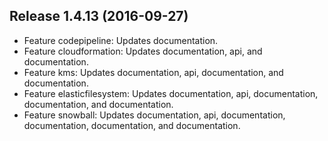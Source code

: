 Release 1.4.13 (2016-09-27)
---
* Feature  codepipeline: Updates  documentation.
* Feature  cloudformation: Updates  documentation, api, and documentation.
* Feature  kms: Updates  documentation, api, documentation, and documentation.
* Feature  elasticfilesystem: Updates  documentation, api, documentation, documentation, and documentation.
* Feature  snowball: Updates  documentation, api, documentation, documentation, documentation, and documentation.
